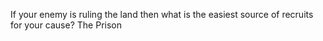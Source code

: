If your enemy is ruling the land then what is the easiest source of recruits for your cause?
The Prison